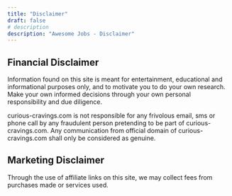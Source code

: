 ```yaml
---
title: "Disclaimer"
draft: false
# description
description: "Awesome Jobs - Disclaimer"
---
```


<h2><strong>Financial Disclaimer</strong></h2>

Information found on this site is meant for entertainment, educational and informational purposes only, and to motivate you to do your own research. Make your own informed decisions through your own personal responsibility and due diligence.

curious-cravings.com is not responsible for any frivolous email, sms or phone call by any fraudulent person pretending to be part of curious-cravings.com. Any communication from official domain of curious-cravings.com shall only be considered as genuine.

<h2><strong>Marketing Disclaimer</strong></h2>

Through the use of affiliate links on this site, we may collect fees from purchases made or services used.
